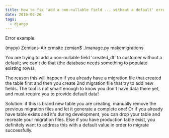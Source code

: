 ```yaml
---
title: How to fix 'add a non-nullable field ... without a default' error
date: 2016-06-26
tags:
  - django
---
```


Error example:

(mypy) Zemians-Air:crmsite zemian$ ./manage.py makemigrations

You are trying to add a non-nullable field 'created_dt' to customer without a default; we can't do that (the database needs something to populate existing rows).

The reason this will happen if you already have a migration file that created the table first and then you create 2nd migration file that try to add new fields. The tool is not smart enough to know you don't have data there yet, and must require you to provide default data!

Solution: if this is brand new table you are creating, manually remove the previous migration files and let it generate a complete one! Or if you already have table exists and it's during development, you can drop your table and recreate your migration files. Else if you have production table exist, you definitely want to address this with a default value in order to migrate successfully.